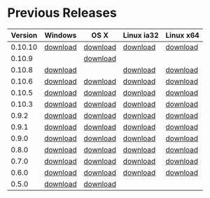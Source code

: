 # Previous Releases

| Version | Windows | OS X | Linux ia32 | Linux x64 |
| ------- | ------- | ---- | ---------- | --------- |
| 0.10.10 |[download](https://az764295.vo.msecnd.net/stable/5b5f4db87c10345b9d5c8d0bed745bcad4533135/VSCodeSetup-stable.exe) | [download](https://az764295.vo.msecnd.net/stable/5b5f4db87c10345b9d5c8d0bed745bcad4533135/VSCode-darwin-stable.zip) | [download](https://az764295.vo.msecnd.net/stable/5b5f4db87c10345b9d5c8d0bed745bcad4533135/VSCode-linux-ia32-stable.zip) | [download](https://az764295.vo.msecnd.net/stable/5b5f4db87c10345b9d5c8d0bed745bcad4533135/VSCode-linux-x64-stable.zip)
| 0.10.9 |  | [download](https://az764295.vo.msecnd.net/stable/45d69357c9eb068dd8e624f5b0fe461cd2078d88/VSCode-darwin.zip) |  |
| 0.10.8 | [download](https://az764295.vo.msecnd.net/stable/db71ac615ddf9f33b133ff2536f5d33a77d4774e/VSCodeSetup-stable.exe) |  | [download](https://az764295.vo.msecnd.net/stable/db71ac615ddf9f33b133ff2536f5d33a77d4774e/VSCode-linux-ia32-stable.zip) | [download](https://az764295.vo.msecnd.net/stable/db71ac615ddf9f33b133ff2536f5d33a77d4774e/VSCode-linux-x64-stable.zip)
| 0.10.6 | [download](https://az764295.vo.msecnd.net/public/0.10.6/VSCodeSetup.exe) | [download](https://az764295.vo.msecnd.net/public/0.10.6/VSCode-darwin.zip) | [download](https://az764295.vo.msecnd.net/public/0.10.6/VSCode-linux32.zip) | [download](https://az764295.vo.msecnd.net/public/0.10.6/VSCode-linux64.zip)
| 0.10.5 |[download](https://az764295.vo.msecnd.net/public/0.10.5/VSCodeSetup.exe) | [download](https://az764295.vo.msecnd.net/public/0.10.5/VSCode-darwin.zip) | [download](https://az764295.vo.msecnd.net/public/0.10.5/VSCode-linux32.zip) | [download](https://az764295.vo.msecnd.net/public/0.10.5/VSCode-linux64.zip)
| 0.10.3 |[download](https://az764295.vo.msecnd.net/public/0.10.3/VSCodeSetup.exe) | [download](https://az764295.vo.msecnd.net/public/0.10.3/VSCode-darwin.zip) | [download](https://az764295.vo.msecnd.net/public/0.10.3/VSCode-linux32.zip) | [download](https://az764295.vo.msecnd.net/public/0.10.3/VSCode-linux64.zip)
| 0.9.2 | [download](https://az764295.vo.msecnd.net/public/0.9.2/VSCode-win32.zip) | [download](https://az764295.vo.msecnd.net/public/0.9.2/VSCode-darwin.zip) | [download](https://az764295.vo.msecnd.net/public/0.9.2/VSCode-linux32.zip) | [download](https://az764295.vo.msecnd.net/public/0.9.2/VSCode-linux64.zip)
| 0.9.1 | [download](https://az764295.vo.msecnd.net/public/0.9.1/VSCode-win32.zip) | [download](https://az764295.vo.msecnd.net/public/0.9.1/VSCode-darwin.zip) | [download](https://az764295.vo.msecnd.net/public/0.9.1/VSCode-linux32.zip) | [download](https://az764295.vo.msecnd.net/public/0.9.1/VSCode-linux64.zip)
| 0.9.0 | [download](https://az764295.vo.msecnd.net/public/0.9.0/VSCode-win32.zip) | [download](https://az764295.vo.msecnd.net/public/0.9.0/VSCode-darwin.zip) | [download](https://az764295.vo.msecnd.net/public/0.9.0/VSCode-linux32.zip) | [download](https://az764295.vo.msecnd.net/public/0.9.0/VSCode-linux64.zip)
| 0.8.0 | [download](https://az764295.vo.msecnd.net/public/0.8.0/VSCode-win32.zip) | [download](https://az764295.vo.msecnd.net/public/0.8.0/VSCode-darwin.zip) | [download](https://az764295.vo.msecnd.net/public/0.8.0/VSCode-linux32.zip) | [download](https://az764295.vo.msecnd.net/public/0.8.0/VSCode-linux64.zip)
| 0.7.0 | [download](https://az764295.vo.msecnd.net/public/0.7.0/VSCode-win32.zip) | [download](https://az764295.vo.msecnd.net/public/0.7.0/VSCode-darwin.zip) | [download](https://az764295.vo.msecnd.net/public/0.7.0/VSCode-linux32.zip) | [download](https://az764295.vo.msecnd.net/public/0.7.0/VSCode-linux64.zip)
| 0.6.0 | [download](https://az764295.vo.msecnd.net/public/0.6.0/VSCode-win32.zip) | [download](https://az764295.vo.msecnd.net/public/0.6.0/VSCode-darwin.zip) | [download](https://az764295.vo.msecnd.net/public/0.6.0/VSCode-linux32.zip) | [download](https://az764295.vo.msecnd.net/public/0.6.0/VSCode-linux64.zip)
| 0.5.0 | [download](https://az764295.vo.msecnd.net/public/0.5.0/VSCode-win32.zip) | [download](https://az764295.vo.msecnd.net/public/0.5.0/VSCode-darwin.zip) ||||
